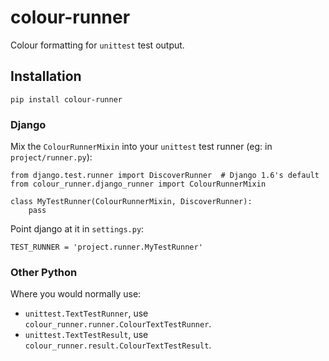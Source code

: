 # colour-runner

Colour formatting for `unittest` test output.

## Installation

    pip install colour-runner

### Django

Mix the `ColourRunnerMixin` into your `unittest` test runner (eg: in `project/runner.py`):

    from django.test.runner import DiscoverRunner  # Django 1.6's default
    from colour_runner.django_runner import ColourRunnerMixin

    class MyTestRunner(ColourRunnerMixin, DiscoverRunner):
        pass

Point django at it in `settings.py`:

    TEST_RUNNER = 'project.runner.MyTestRunner'

### Other Python

Where you would normally use:

* `unittest.TextTestRunner`, use `colour_runner.runner.ColourTextTestRunner`.
* `unittest.TextTestResult`, use `colour_runner.result.ColourTextTestResult`.
